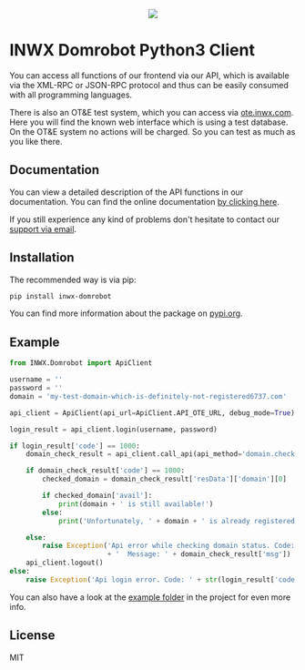 <p align="center">
  <a href="https://www.inwx.com/en/" target="_blank">
    <img src="https://images.inwx.com/logos/inwx.png">
  </a>
</p>

INWX Domrobot Python3 Client
=========
You can access all functions of our frontend via our API, which is available via the XML-RPC or JSON-RPC protocol and thus can be easily consumed with all programming languages.

There is also an OT&E test system, which you can access via [ote.inwx.com](https://ote.inwx.com/en/). Here you will find the known web interface which is using a test database. On the OT&E system no actions will be charged. So you can test as much as you like there.

Documentation
------
You can view a detailed description of the API functions in our documentation. You can find the online documentation [by clicking here](https://www.inwx.de/en/help/apidoc).

If you still experience any kind of problems don't hesitate to contact our [support via email](mailto:support@inwx.de).

Installation
-------
The recommended way is via pip:

```bash
pip install inwx-domrobot
```

You can find more information about the package on [pypi.org](https://pypi.org/project/inwx-domrobot).

Example
-------

```python
from INWX.Domrobot import ApiClient

username = ''
password = ''
domain = 'my-test-domain-which-is-definitely-not-registered6737.com'

api_client = ApiClient(api_url=ApiClient.API_OTE_URL, debug_mode=True)

login_result = api_client.login(username, password)

if login_result['code'] == 1000:
    domain_check_result = api_client.call_api(api_method='domain.check', method_params={'domain': domain})

    if domain_check_result['code'] == 1000:
        checked_domain = domain_check_result['resData']['domain'][0]

        if checked_domain['avail']:
            print(domain + ' is still available!')
        else:
            print('Unfortunately, ' + domain + ' is already registered.')

    else:
        raise Exception('Api error while checking domain status. Code: ' + str(domain_check_result['code'])
                        + '  Message: ' + domain_check_result['msg'])
    api_client.logout()
else:
    raise Exception('Api login error. Code: ' + str(login_result['code']) + '  Message: ' + login_result['msg'])
```

You can also have a look at the [example folder](INWX/examples) in the project for even more info.

License
----

MIT
